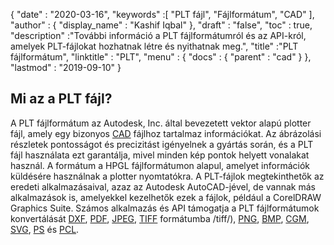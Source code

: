 {
  "date" : "2020-03-16",
  "keywords" :[ "PLT fájl", "Fájlformátum", "CAD" ],
  "author" : {
    "display_name" : "Kashif Iqbal"
},
  "draft" : "false",
  "toc" : true,
  "description" :"További információ a PLT fájlformátumról és az API-król, amelyek PLT-fájlokat hozhatnak létre és nyithatnak meg.",
  "title" :"PLT fájlformátum",
  "linktitle" : "PLT",
  "menu" : {
    "docs" : {
      "parent" : "cad"
}
},
  "lastmod" : "2019-09-10"
}

## Mi az a PLT fájl?

A PLT fájlformátum az Autodesk, Inc. által bevezetett vektor alapú plotter fájl, amely egy bizonyos [CAD](/hu/cad/) fájlhoz tartalmaz információkat. Az ábrázolási részletek pontosságot és precizitást igényelnek a gyártás során, és a PLT fájl használata ezt garantálja, mivel minden kép pontok helyett vonalakat használ. A formátum a HPGL fájlformátumon alapul, amelyet információk küldésére használnak a plotter nyomtatókra. A PLT-fájlok megtekinthetők az eredeti alkalmazásaival, azaz az Autodesk AutoCAD-jével, de vannak más alkalmazások is, amelyekkel kezelhetők ezek a fájlok, például a CorelDRAW Graphics Suite. Számos alkalmazás és API támogatja a PLT fájlformátumok konvertálását [DXF](/hu/cad/dxf/), [PDF](/hu/pdf/), [JPEG](/hu/image/jpeg/), [TIFF](/hu/image) formátumba /tiff/), [PNG](/hu/image/png/), [BMP](/hu/image/bmp/), [CGM](/hu/page-description-language/cgm/), [SVG](/hu/page-description-language/svg/), [PS](/hu/page-description-language/ps/) és [PCL](/hu/page-description-language/pcl/).

